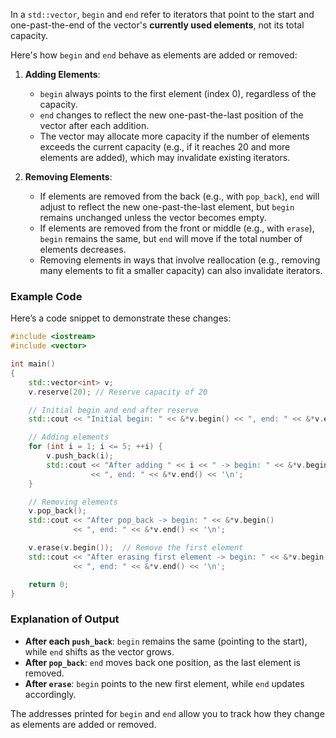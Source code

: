In a `std::vector`, `begin` and `end` refer to iterators that point to the start and one-past-the-end of the vector's **currently used elements**, not its total capacity.

Here's how `begin` and `end` behave as elements are added or removed:

1. **Adding Elements**:
   - `begin` always points to the first element (index 0), regardless of the capacity.
   - `end` changes to reflect the new one-past-the-last position of the vector after each addition.
   - The vector may allocate more capacity if the number of elements exceeds the current capacity (e.g., if it reaches 20 and more elements are added), which may invalidate existing iterators.

2. **Removing Elements**:
   - If elements are removed from the back (e.g., with `pop_back`), `end` will adjust to reflect the new one-past-the-last element, but `begin` remains unchanged unless the vector becomes empty.
   - If elements are removed from the front or middle (e.g., with `erase`), `begin` remains the same, but `end` will move if the total number of elements decreases.
   - Removing elements in ways that involve reallocation (e.g., removing many elements to fit a smaller capacity) can also invalidate iterators.

### Example Code
Here’s a code snippet to demonstrate these changes:

```cpp
#include <iostream>
#include <vector>

int main()
{
    std::vector<int> v;
    v.reserve(20); // Reserve capacity of 20

    // Initial begin and end after reserve
    std::cout << "Initial begin: " << &*v.begin() << ", end: " << &*v.end() << '\n';

    // Adding elements
    for (int i = 1; i <= 5; ++i) {
        v.push_back(i);
        std::cout << "After adding " << i << " -> begin: " << &*v.begin() 
                  << ", end: " << &*v.end() << '\n';
    }

    // Removing elements
    v.pop_back();
    std::cout << "After pop_back -> begin: " << &*v.begin() 
              << ", end: " << &*v.end() << '\n';

    v.erase(v.begin());  // Remove the first element
    std::cout << "After erasing first element -> begin: " << &*v.begin() 
              << ", end: " << &*v.end() << '\n';

    return 0;
}
```

### Explanation of Output
- **After each `push_back`**: `begin` remains the same (pointing to the start), while `end` shifts as the vector grows.
- **After `pop_back`**: `end` moves back one position, as the last element is removed.
- **After `erase`**: `begin` points to the new first element, while `end` updates accordingly.

The addresses printed for `begin` and `end` allow you to track how they change as elements are added or removed.